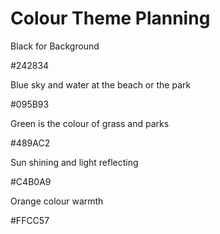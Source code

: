 # Colour Theme Planning


Black for Background

#242834

Blue sky and water at the beach or the park

#095B93

Green is the colour of grass and parks

#489AC2

Sun shining and light reflecting

#C4B0A9

Orange colour warmth

#FFCC57